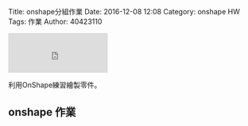 Title:  onshape分組作業
Date: 2016-12-08 12:08
Category: onshape HW
Tags: 作業
Author: 40423110 

<iframe src="https://www.facebook.com/plugins/like.php?href=https%3A%2F%2F40423105.github.io%2F2016fallcadp_hw%2F%23%2F&width=200&layout=standard&action=like&show_faces=true&share=true&height=80&appId" width="200" height="80" style="border:none;overflow:hidden" scrolling="no" frameborder="0" allowTransparency="true"></iframe>

<!-- PELICAN_END_SUMMARY -->

<p>利用OnShape練習繪製零件。<p>

## onshape 作業 


